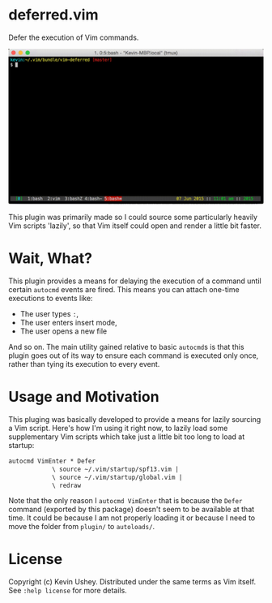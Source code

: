 # deferred.vim

Defer the execution of Vim commands.

![vim-deferred](https://github.com/kevinushey/vim-deferred/blob/17d6dc08d4377fd730c986bc5ed3f4c069de77b5/ext/vim-deferred.gif)

This plugin was primarily made so I could source some
particularly heavily Vim scripts 'lazily', so that Vim
itself could open and render a little bit faster.

# Wait, What?

This plugin provides a means for delaying the execution of
a command until certain `autocmd` events are fired. This
means you can attach one-time executions to events like:

- The user types `:`,
- The user enters insert mode,
- The user opens a new file

And so on. The main utility gained relative to basic
`autocmd`s is that this plugin goes out of its way to
ensure each command is executed only once, rather than
tying its execution to every event.

# Usage and Motivation

This pluging was basically developed to provide a means
for lazily sourcing a Vim script. Here's how I'm using it
right now, to lazily load some supplementary Vim scripts
which take just a little bit too long to load at startup:

```viml
autocmd VimEnter * Defer
            \ source ~/.vim/startup/spf13.vim |
            \ source ~/.vim/startup/global.vim |
            \ redraw
```

Note that the only reason I `autocmd VimEnter` that is
because the `Defer` command (exported by this package)
doesn't seem to be available at that time. It could be
because I am not properly loading it or because I need to
move the folder from `plugin/` to `autoloads/`.

# License

Copyright (c) Kevin Ushey. Distributed under the same
terms as Vim itself. See `:help license` for more details.
